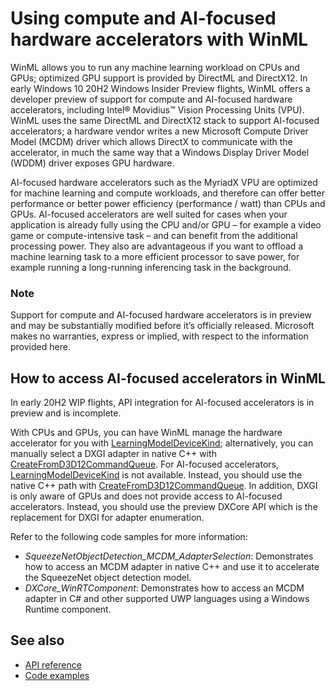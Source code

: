 # Using compute and AI-focused hardware accelerators with WinML

WinML allows you to run any machine learning workload on CPUs and GPUs; optimized GPU support is provided by DirectML and DirectX12. In early Windows 10 20H2 Windows Insider Preview flights, WinML offers a developer preview of support for compute and AI-focused hardware accelerators, including Intel® Movidius™ Vision Processing Units (VPU). WinML uses the same DirectML and DirectX12 stack to support AI-focused accelerators; a hardware vendor writes a new Microsoft Compute Driver Model (MCDM) driver which allows DirectX to communicate with the accelerator, in much the same way that a Windows Display Driver Model (WDDM) driver exposes GPU hardware.

AI-focused hardware accelerators such as the MyriadX VPU are optimized for machine learning and compute workloads, and therefore can offer better performance or better power efficiency (performance / watt) than CPUs and GPUs. AI-focused accelerators are well suited for cases when your application is already fully using the CPU and/or GPU – for example a video game or compute-intensive task – and can benefit from the additional processing power. They also are advantageous if you want to offload a machine learning task to a more efficient processor to save power, for example running a long-running inferencing task in the background.

### Note

Support for compute and AI-focused hardware accelerators is in preview and may be substantially modified before it’s officially released. Microsoft makes no warranties, express or implied, with respect to the information provided here.

## How to access AI-focused accelerators in WinML

In early 20H2 WIP flights, API integration for AI-focused accelerators is in preview and is incomplete.

With CPUs and GPUs, you can have WinML manage the hardware accelerator for you with [LearningModelDeviceKind](https://docs.microsoft.com/en-us/uwp/api/windows.ai.machinelearning.learningmodeldevicekind); alternatively, you can manually select a DXGI adapter in native C++ with [CreateFromD3D12CommandQueue](native-apis/ILearningModelDeviceFactoryNative_CreateFromD3D12CommandQueue.md). For AI-focused accelerators, [LearningModelDeviceKind](https://docs.microsoft.com/en-us/uwp/api/windows.ai.machinelearning.learningmodeldevicekind) is not available. Instead, you should use the native C++ path with [CreateFromD3D12CommandQueue](native-apis/ILearningModelDeviceFactoryNative_CreateFromD3D12CommandQueue.md). In addition, DXGI is only aware of GPUs and does not provide access to AI-focused accelerators. Instead, you should use the preview DXCore API which is the replacement for DXGI for adapter enumeration.

Refer to the following code samples for more information:
* *SqueezeNetObjectDetection_MCDM_AdapterSelection*: Demonstrates how to access an MCDM adapter in native C++ and use it to accelerate the SqueezeNet object detection model.
* *DXCore_WinRTComponent*: Demonstrates how to access an MCDM adapter in C# and other supported UWP languages using a Windows Runtime component.

## See also

* [API reference](https://docs.microsoft.com/uwp/api/windows.ai.machinelearning)
* [Code examples](https://github.com/Microsoft/Windows-Machine-Learning/tree/master)